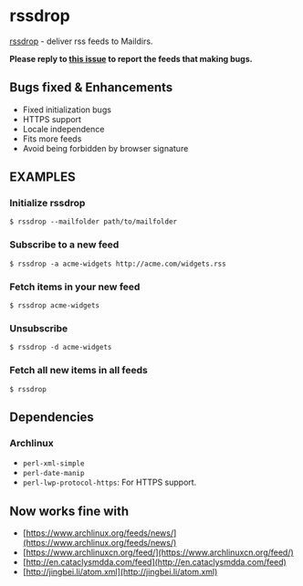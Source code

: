 rssdrop
========

[rssdrop](http://search.cpan.org/~acg/rssdrop-0.2/rssdrop) - deliver rss feeds to Maildirs.

__Please reply to [this issue](https://github.com/petronny/rssdrop/issues/1) to report the feeds that making bugs.__

## Bugs fixed & Enhancements

* Fixed initialization bugs
* HTTPS support
* Locale independence
* Fits more feeds
* Avoid being forbidden by browser signature

## EXAMPLES

### Initialize rssdrop

	$ rssdrop --mailfolder path/to/mailfolder

### Subscribe to a new feed

	$ rssdrop -a acme-widgets http://acme.com/widgets.rss

### Fetch items in your new feed

	$ rssdrop acme-widgets

### Unsubscribe

	$ rssdrop -d acme-widgets

### Fetch all new items in all feeds

	$ rssdrop

## Dependencies

### Archlinux

* `perl-xml-simple`
* `perl-date-manip`
* `perl-lwp-protocol-https`: For HTTPS support.

## Now works fine with

* [https://www.archlinux.org/feeds/news/](https://www.archlinux.org/feeds/news/)
* [https://www.archlinuxcn.org/feed/](https://www.archlinuxcn.org/feed/)
* [http://en.cataclysmdda.com/feed](http://en.cataclysmdda.com/feed)
* [http://jingbei.li/atom.xml](http://jingbei.li/atom.xml)

